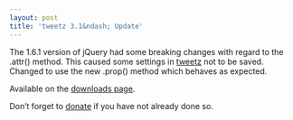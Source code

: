 ```yaml
---
layout: post
title: 'tweetz 3.1&ndash; Update'
---
```

The 1.6.1 version of jQuery had some breaking changes with regard to the .attr() method. This caused some settings in [tweetz](/tweetz) not to be saved. Changed to use the new .prop() method which behaves as expected.

Available on the [downloads page](/downloads).

Don’t forget to [donate](https://www.paypal.com/cgi-bin/webscr?cmd=_s-xclick&hosted_button_id=5966770) if you have not already done so.
